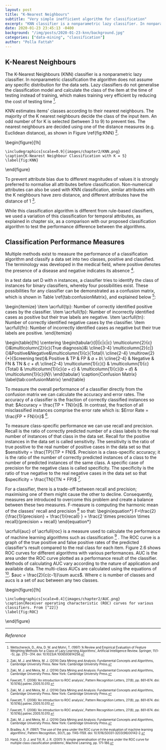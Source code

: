 ```yaml
---
layout: post
title: "K-Nearest Neighbours"
subtitle: "Very simple inefficient algorithm for classification"
excerpt: "KNN classifier is a nonparametric lazy classifier. In nonparametric classification the algorithm does not assume any specific distribution for the data sets."
date: 2020-01-23 23:45:13 -0400
background: "/img/posts/2020-01-23-knn/background.jpg"
categories: ["data-mining", "classification"]
author: "Polla Fattah"
---
```


<style>
  .responsive-img {
  width: 100%;
  max-width: 500px;
  height: auto;
  display: block;
  margin: 0 auto;
}
.footnotes {
  font-size: 0.7em;
  margin-top: 1em;
}
</style>


## K-Nearest Neighbours

The K-Nearest Neighbours (KNN) classifier is a nonparametric lazy classifier. In nonparametric classification the algorithm does not assume any specific distribution for the data sets. Lazy classifiers do not generalise the classification model and calculate the class of the item at the time of testing instead of training, which makes training very efficient by reducing the cost of testing time [^18].

KNN estimates items' classes according to their nearest neighbours. The majority of the K nearest neighbours decide the class of the input item. An odd number of for K is selected (between 3 to 9) to prevent ties. The nearest neighbours are decided using one of the distance measures (e.g. Euclidean distance), as shown in Figure \ref{fig:KNN} [^2].

\begin{figure}[!h]

    \includegraphics[scale=0.9]{images/chapter2/KNN.png}
    \caption{K-Nearest Neighbour Classification with K = 5}
    \label{fig:KNN}

\end{figure}

To prevent attribute bias due to different magnitudes of values it is strongly preferred to normalise all attributes before classification. Non-numerical attributes can also be used with KNN classification, similar attributes with the K neighbours have zero distance, and different attributes have the distance of 1 [^2].

While this classification algorithm is different from rule-based classifiers, we used a variation of this classification for temporal attributes, as explained in chapter six, as a comparison with our proposed classification algorithm to test the performance difference between the algorithms.

## Classification Performance Measures

Multiple methods exist to measure the performance of a classification algorithm and classify a data set into two classes, positive and classified. The terminology was developed in the medical field, where positive denotes the presence of a disease and negative indicates its absence [^19].

In a test data set D with n instances, a classifier tries to identify the class of instances for binary classifiers, whereby four possibilities exist. These possibilities for any classifier can be demonstrated as a confusion matrix, which is shown in Table \ref{tab:confusionMatrix}, and explained below [^2]:

\begin{itemize}
\item \acrfull{tp}: Number of correctly identified positive cases by the classifier.
\item \acrfull{fp}: Number of incorrectly identified cases as positive but their true labels are negative.
\item \acrfull{tn}: Number of correctly identified negative cases by the classifier.
\item \acrfull{fn}: Number of incorrectly identified cases as negative but their true labels are positive.
\end{itemize}

\begin{table}[!h]
\centering
\begin{tabular}{l|l|c|c|c}
\multicolumn{2}{c}{}&\multicolumn{2}{c}{True diagnosis}&\\
\cline{3-4}
\multicolumn{2}{c|}{}&Positive&Negative&\multicolumn{1}{c}{Total}\\
\cline{2-4}
\multirow{2}{\*}{Screening test}& Positive & TP & FP & $a+b$\\
\cline{2-4}
& Negative & FN & TN & $c+d$\\
\cline{2-4}
\multicolumn{1}{c}{} & \multicolumn{1}{c}{Total} & \multicolumn{1}{c}{$a+c$} & \multicolumn{1}{c}{$b+d$} & \multicolumn{1}{c}{$N$}\\
\end{tabular}
\caption{Confusion Matrix}
\label{tab:confusionMatrix}
\end{table}

To measure the overall performance of a classifier directly from the confusion matrix we can calculate the accuracy and error rates. The accuracy of a classifier is the fraction of correctly classified instances so that: $Accuracy = \frac{TP + TN}{n}$. In contrast, the fraction of all misclassified instances comprise the
error rate which is: $Error Rate = \frac{FP + FN}{n}$ [^19].

To measure class-specific performance we can use recall and precision. Recall is the ratio of correctly predicted number of a class labels to the real number of instances of that class in the data set. Recall for the positive instances in the data set is called sensitivity. The sensitivity is the ratio of true positive to the real number of positive cases in the data set so that $sensitivity = \frac{TP}{TP + FN}$. Precision is a class-specific accuracy; it is the ratio of the number of correctly predicted instances of a class to the number of predicted instances of the same class. A specific case of precision for the negative class is called specificity. The specificity is the ratio of true negative to the real negative cases in the data set so that $specificity = \frac{TN}{TN + FP}$ [^19].

For a classifier, there is a trade-off between recall and precision; maximising one of them might cause the other to decline. Consequently, measures are introduced to overcome this problem and create a balance between these two measures. F-measure is computing the harmonic mean of the classes' recall and precision [^2] so that:
\begin{equation*}
F=\frac{2}{\frac{1}{precision} + \frac{1}{recall} } = \frac{2 \times precision \times recall}{precision + recall}
\end{equation*}

\acrfull{auc} of \acrfull{roc} is a measure used to calculate the performance of machine learning algorithms such as classification [^20] . The ROC curve is a graph of the true positive and false positive rates of the predicted classifier's result compared to the real class for each item. Figure 2.6 shows ROC curves for different algorithms with various performances. AUC is the area under the ROC curve plotted as a performance result of the classifier. Methods of calculating AUC vary according to the nature of application and available data. The multi-class AUCs are calculated using the equations of [^21]. $auc = \frac{2}{c(c-1)}\sum aucs$. Where c is number of classes and aucs is a set of auc between any two classes.

\begin{figure}[!h]

    \includegraphics[scale=0.4]{images/chapter2/AUC.png}
    \caption{Receiver operating characteristic (ROC) curves for various classifiers. From [^22]}
    \label{fig:ROC}

\end{figure}

---
_Reference_

[^1]: Kotsiantis, S. B. (2007) ‘Supervised machine learning: A review of classification techniques’, Informatica, 31, pp. 249–268. doi: 10.1115/1.1559160.
[^2]: Zaki, M. J. and Meira, M. J. (2014) Data Mining and Analysis: Fundamental Concepts and Algorithms, Cambridge University Press. New York: Cambridge University Press.
[^3]: Wu, X. et al. (2008) ‘Top 10 algorithms in data mining’, Knowledge and Information Systems, 14(1), pp. 1–37. doi: 10.1007/s10115-007-0114-2.
[^4]: Quinlan, J. R. (2014) C4.5: programs for machine learning. Elsevier (C4.5 - programs for machine learning / J. Ross Quinlan).
[^5]: Breiman, L. (2001) ‘Random forest’, Machine learning, 45(1), pp. 5--32. doi: 10.1017/CBO9781107415324.004.
[^6]: Hothorn, T., Hornik, K. and Zeileis, A. (2006) ‘Unbiased Recursive Partitioning: A Conditional Inference Framework’, Journal of Computational and Graphical Statistics, 15(3), pp. 651–674.
[^7]: Witten, I. H., Frank, E. and Hall, M. a. (2011) Data Mining: Practical Machine Learning Tools and Techniques, Third Edition. Morgan Kaufmann. doi: 10.1002/1521-3773(20010316)40:6<9823::AID-ANIE9823>3.3.CO;2-C.
[^8]: Rodriguez, A. et al. (2012) ‘Rule-based classification of power quality disturbances using S-transform’, Electric Power Systems Research, 86, pp. 113–121. doi: 10.1016/j.epsr.2011.12.009.
[^9]: Chen, C. S. (1996) ‘Statistical analysis of space-varying morphological openings with flat structuring elements’, IEEE Transactions on Signal Processing, 44(4), pp. 998–1001.
[^10]: Rodriguez, A. et al. (2012) ‘Rule-based classification of power quality disturbances using S-transform’, Electric Power Systems Research, 86, pp. 113–121. doi: 10.1016/j.epsr.2011.12.009.
[^11]: Chung, J. et al. (2002) ‘Power disturbance classifier using a rule-based method and wavelet packet-based hidden Markov model’, IEEE Transactions on Power Delivery, 17(1), pp. 233–241.
[^12]: McAulay, A. D. and Oh, J. C. (1994) ‘Improving Learning of Genetic Rule-Based Classifier’, IEEE Transactions on Systems, Man, and Cybernetics. IEEE, 24, pp. 152--159.
[^13]: Orriols-Puig, A. and Bernadó-Mansilla, E. (2009) ‘Evolutionary rule-based systems for imbalanced data sets’, Soft Computing, 13(3), pp. 213–225. doi: 10.1007/s00500-008-0319-7.
[^14]: Nozaki, K., Ishibuchi, H. and Tanaka, H. (1996) ‘Adaptive fuzzy rule-based classification systems’, IEEE Transactions on Fuzzy Systems, 4(3), pp. 238–250. doi: 10.1109/91.531768.
[^15]: Ishibuchi, H., Nozaki, K. and Tanaka, H. (1992) ‘Distributed representation of fuzzy rules and its application to pattern classification’, Fuzzy Sets and Systems, 52(1), pp. 21–32.
[^16]: Muller, K.-R. et al. (2001) ‘An introduction to kernel-based algorithms’, IEEE Transactions on Neural Networks, 12(2), pp. 181--202.
[^17]: Núñez, H., Angulo, C. and Català, A. (2006) ‘Rule-based learning systems for support vector machines’, Neural Processing Letters, 24(1), pp. 1–18. doi: 10.1007/s11063-006-9007-8.
[^18]: Wettschereck, D., Aha, D. W. and Mohri, T. (1997) ‘A Review and Empirical Evaluation of Feature Weighting Methods for a Class of Lazy Learning Algorithms’, Artificial Intelligence Review. Springer, 11(1--5), pp. 273--314. doi: 10.1023/A:1006593614256.
[^19]: Fawcett, T. (2006) ‘An introduction to ROC analysis’, Pattern Recognition Letters, 27(8), pp. 861–874. doi: 10.1016/j.patrec.2005.10.010.
[^20]: Bradley, A. P. (1997) ‘The use of the area under the ROC curve in the evaluation of machine learning algorithms’, Pattern Recognition, 30(7), pp. 1145–1159. doi: 10.1016/S0031-3203(96)00142-2.
[^21]: Hand, D. D. J. and Till, R. J. R. (2001) ‘A simple generalisation of the area under the ROC curve for multiple class classification problems’, Machine Learning, pp. 171–186.
[^22]: Alpaydin, E. (2010) Introduction to Machine Learning. London, England: The MIT Press. doi: 10.1007/s10994-009-5137-3.
